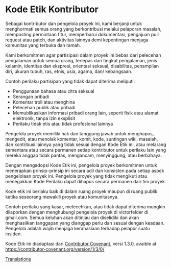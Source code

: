 # Kode Etik Kontributor

Sebagai kontributor dan pengelola proyek ini, kami berjanji untuk menghormati semua orang yang
berkontribusi melalui pelaporan masalah, memposting permintaan fitur, memperbarui
dokumentasi, pengajuan pull request atau patch, dan aktivitas lainnya demi kepentingan
menjaga komunitas yang terbuka dan ramah.

Kami berkomitmen agar partisipasi dalam proyek ini bebas dari pelecehan
pengalaman untuk semua orang, terlepas dari tingkat pengalaman, jenis kelamin,
identitas dan ekspresi, orientasi seksual, disabilitas, penampilan diri,
ukuran tubuh, ras, etnis, usia, agama, dan/ kebangsaan.

Contoh perilaku partisipan yang tidak dapat diterima meliputi:

* Penggunaan bahasa atau citra seksual
* Serangan pribadi
* Komentar troll atau menghina
* Pelecehan publik atau pribadi
* Memublikasikan informasi pribadi orang lain, seperti fisik atau alamat elektronik, tanpa izin eksplisit
* Perilaku tidak etis atau tidak profesional lainnya

Pengelola proyek memiliki hak dan tanggung jawab untuk menghapus, mengedit, atau
menolak komentar, komit, kode, suntingan wiki, masalah, dan kontribusi lainnya
yang tidak sesuai dengan Kode Etik ini, atau melarang sementara atau
secara permanen setiap kontributor untuk perilaku lain yang mereka anggap tidak pantas,
mengancam, menyinggung, atau berbahaya.

Dengan mengadopsi Kode Etik ini, pengelola proyek berkomitmen untuk
menerapkan prinsip-prinsip ini secara adil dan konsisten pada setiap aspek pengelolaan
proyek ini. Pengelola proyek yang tidak mengikuti atau menegakkan Kode
Perilaku dapat dihapus secara permanen dari tim proyek.

Kode etik ini berlaku baik di dalam ruang proyek maupun di ruang publik
ketika seseorang mewakili proyek atau komunitasnya.

Contoh perilaku yang kasar, melecehkan, atau tidak dapat diterima mungkin
dilaporkan dengan menghubungi pengelola proyek di victorfelder di gmail.com. Semua
keluhan akan ditinjau dan diselidiki dan akan menghasilkan tanggapan yang
dianggap perlu dan sesuai dengan keadaan. Pengelola adalah
wajib menjaga kerahasiaan terhadap pelapor suatu
insiden.

Kode Etik ini diadaptasi dari [Contributor Covenant][homepage],
versi 1.3.0, avaible at https://contributor-covenant.org/version/1/3/0/

[homepage]: https://contributor-covenant.org

[Translations](README.md#nslations)
